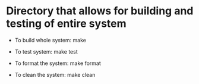 Directory that allows for building and testing of entire system
===============================================================

- To build whole system:
make

- To test system:
make test

- To format the system:
make format

- To clean the system:
make clean
